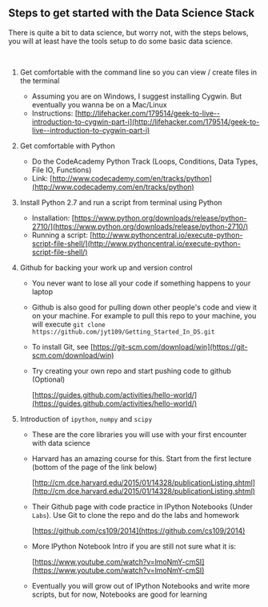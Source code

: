 ## Steps to get started with the Data Science Stack

There is quite a bit to data science, but worry not, with the steps belows, you will at least have the
tools setup to do some basic data science.

<br>

1. Get comfortable with the command line so you can view / create files in the terminal

   - Assuming you are on Windows, I suggest installing Cygwin. But eventually you wanna be on a Mac/Linux
   - Instructions: [http://lifehacker.com/179514/geek-to-live--introduction-to-cygwin-part-i](http://lifehacker.com/179514/geek-to-live--introduction-to-cygwin-part-i)

2. Get comfortable with Python

   - Do the CodeAcademy Python Track (Loops, Conditions, Data Types, File IO, Functions)
   - Link: [http://www.codecademy.com/en/tracks/python](http://www.codecademy.com/en/tracks/python)

3. Install Python 2.7 and run a script from terminal using Python

   - Installation: [https://www.python.org/downloads/release/python-2710/](https://www.python.org/downloads/release/python-2710/)
   - Running a script: [http://www.pythoncentral.io/execute-python-script-file-shell/](http://www.pythoncentral.io/execute-python-script-file-shell/)

5. Github for backing your work up and version control

   - You never want to lose all your code if something happens to your laptop
   - Github is also good for pulling down other people's code and view it on your machine. For example to
     pull this repo to your machine, you will execute `git clone https://github.com/jyt109/Getting_Started_In_DS.git`
   - To install Git, see [https://git-scm.com/download/win](https://git-scm.com/download/win)
   - Try creating your own repo and start pushing code to github (Optional)

     [https://guides.github.com/activities/hello-world/](https://guides.github.com/activities/hello-world/)


4. Introduction of `ipython`, `numpy` and `scipy`

   - These are the core libraries you will use with your first encounter with data science
   - Harvard has an amazing course for this. Start from the first lecture (bottom of the page of the link below)

     [http://cm.dce.harvard.edu/2015/01/14328/publicationListing.shtml](http://cm.dce.harvard.edu/2015/01/14328/publicationListing.shtml)
   - Their Github page with code practice in IPython Notebooks (Under `Labs`). Use Git to clone the repo and do the labs and homework

     [https://github.com/cs109/2014](https://github.com/cs109/2014)

   - More IPython Notebook Intro if you are still not sure what it is:

     [https://www.youtube.com/watch?v=lmoNmY-cmSI](https://www.youtube.com/watch?v=lmoNmY-cmSI)

   - Eventually you will grow out of IPython Notebooks and write more scripts, but for now, Notebooks are good for learning

